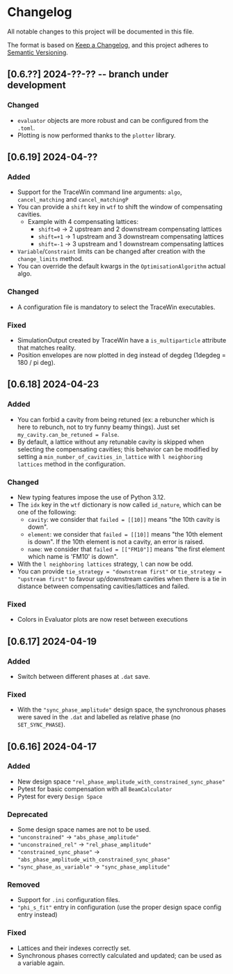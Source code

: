 # Changelog

All notable changes to this project will be documented in this file.

The format is based on [Keep a Changelog](https://keepachangelog.com/en/1.1.0/),
and this project adheres to [Semantic Versioning](https://semver.org/spec/v2.0.0.html).


## [0.6.??] 2024-??-?? -- branch under development

### Changed
- `evaluator` objects are more robust and can be configured from the `.toml`.
- Plotting is now performed thanks to the `plotter` library.

## [0.6.19] 2024-04-??

### Added
- Support for the TraceWin command line arguments: `algo`, `cancel_matching` and `cancel_matchingP`
- You can provide a `shift` key in `wtf` to shift the window of compensating cavities.
  - Example with 4 compensating lattices:
    - `shift=0` -> 2 upstream and 2 downstream compensating lattices
    - `shift=+1` -> 1 upstream and 3 downstream compensating lattices
    - `shift=-1` -> 3 upstream and 1 downstream compensating lattices
- `Variable`/`Constraint` limits can be changed after creation with the `change_limits` method.
- You can override the default kwargs in the `OptimisationAlgorithm` actual algo.

### Changed
- A configuration file is mandatory to select the TraceWin executables.

### Fixed
- SimulationOutput created by TraceWin have a `is_multiparticle` attribute that matches reality.
- Position envelopes are now plotted in deg instead of degdeg (1degdeg = 180 / pi deg).

## [0.6.18] 2024-04-23

### Added
- You can forbid a cavity from being retuned (ex: a rebuncher which is here to rebunch, not to try funny beamy things). Just set `my_cavity.can_be_retuned = False`.
- By default, a lattice without any retunable cavity is skipped when selecting the compensating cavities; this behavior can be modified by setting a `min_number_of_cavities_in_lattice` with `l neighboring lattices` method in the configuration.

### Changed
- New typing features impose the use of Python 3.12.
- The `idx` key in the `wtf` dictionary is now called `id_nature`, which can be one of the following:
    - `cavity`: we consider that `failed = [[10]]` means "the 10th cavity is down".
    - `element`: we consider that `failed = [[10]]` means "the 10th element is down". If the 10th element is not a cavity, an error is raised.
    - `name`: we consider that `failed = [["FM10"]]` means "the first element which name is 'FM10' is down".
- With the `l neighboring lattices` strategy, `l` can now be odd.
- You can provide `tie_strategy = "downstream first"` or `tie_strategy = "upstream first"` to favour up/downstream cavities when there is a tie in distance between compensating cavities/lattices and failed.

### Fixed
- Colors in Evaluator plots are now reset between executions

## [0.6.17] 2024-04-19

### Added
- Switch between different phases at `.dat` save.

### Fixed
- With the `"sync_phase_amplitude"` design space, the synchronous phases were saved in the `.dat` and labelled as relative phase (no `SET_SYNC_PHASE`).

## [0.6.16] 2024-04-17

### Added
- New design space `"rel_phase_amplitude_with_constrained_sync_phase"`
- Pytest for basic compensation with all `BeamCalculator`
- Pytest for every `Design Space`

### Deprecated
- Some design space names are not to be used.
 - `"unconstrained"` -> `"abs_phase_amplitude"`
 - `"unconstrained_rel"` -> `"rel_phase_amplitude"`
 - `"constrained_sync_phase"` -> `"abs_phase_amplitude_with_constrained_sync_phase"`
 - `"sync_phase_as_variable"` -> `"sync_phase_amplitude"`

### Removed
- Support for `.ini` configuration files.
- `"phi_s_fit"` entry in configuration (use the proper design space config entry instead)

### Fixed
- Lattices and their indexes correctly set.
- Synchronous phases correctly calculated and updated; can be used as a variable again.

<!-- ## [0.0.0] 1312-01-01 -->
<!---->
<!-- ### Added -->
<!---->
<!-- ### Changed -->
<!---->
<!-- ### Deprecated -->
<!---->
<!-- ### Removed -->
<!---->
<!-- ### Fixed -->
<!---->
<!-- ### Security -->

